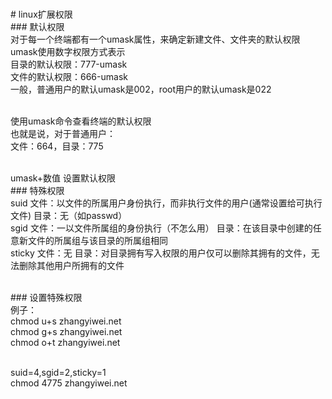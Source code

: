 <br># linux扩展权限
<br>### 默认权限
<br>对于每一个终端都有一个umask属性，来确定新建文件、文件夹的默认权限
<br>umask使用数字权限方式表示
<br>目录的默认权限：777-umask
<br>文件的默认权限：666-umask
<br>一般，普通用户的默认umask是002，root用户的默认umask是022<br>

<br>使用umask命令查看终端的默认权限
<br>也就是说，对于普通用户：
<br>文件：664，目录：775<br>

<br>umask+数值 设置默认权限
<br>### 特殊权限
<br>suid 文件：以文件的所属用户身份执行，而非执行文件的用户(通常设置给可执行文件) 目录：无（如passwd）
<br>sgid 文件：一以文件所属组的身份执行（不怎么用） 目录：在该目录中创建的任意新文件的所属组与该目录的所属组相同
<br>sticky 文件：无 目录：对目录拥有写入权限的用户仅可以删除其拥有的文件，无法删除其他用户所拥有的文件<br>

<br>### 设置特殊权限
<br>例子：
<br>chmod u+s zhangyiwei.net
<br>chmod g+s zhangyiwei.net
<br>chmod o+t zhangyiwei.net<br>

<br>suid=4,sgid=2,sticky=1
<br>chmod 4775 zhangyiwei.net
